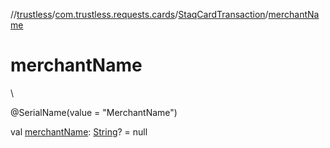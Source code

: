 //[trustless](../../../index.md)/[com.trustless.requests.cards](../index.md)/[StaqCardTransaction](index.md)/[merchantName](merchant-name.md)

# merchantName

\

@SerialName(value = &quot;MerchantName&quot;)

val [merchantName](merchant-name.md): [String](https://kotlinlang.org/api/latest/jvm/stdlib/kotlin/-string/index.html)? = null
